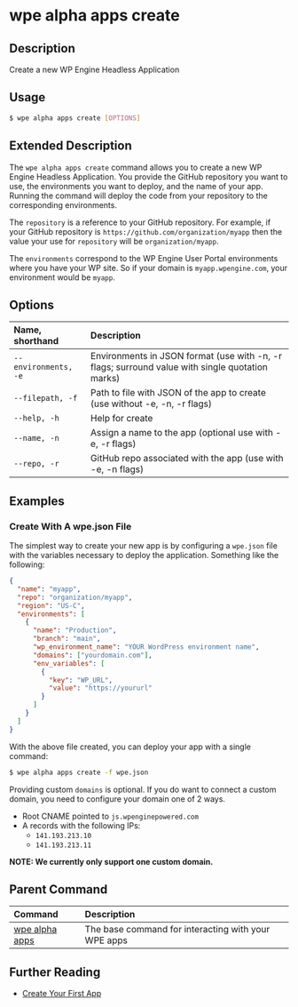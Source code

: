 # wpe alpha apps create

## Description

Create a new WP Engine Headless Application

## Usage

```bash
$ wpe alpha apps create [OPTIONS]
```

## Extended Description

The `wpe alpha apps create` command allows you to create a new WP Engine Headless Application. You provide the GitHub repository you want to use, the environments you want to deploy, and the name of your app. Running the command will deploy the code from your repository to the corresponding environments.

The `repository` is a reference to your GitHub repository. For example, if your GitHub repository is `https://github.com/organization/myapp` then the value your use for `repository` will be `organization/myapp`.

The `environments` correspond to the WP Engine User Portal environments where you have your WP site. So if your domain is `myapp.wpengine.com`, your environment would be `myapp`.

## Options

| Name, shorthand      | Description                                                                                     |
| :------------------- | :---------------------------------------------------------------------------------------------- |
| `--environments, -e` | Environments in JSON format (use with -n, -r flags; surround value with single quotation marks) |
| `--filepath, -f`     | Path to file with JSON of the app to create (use without -e, -n, -r flags)                      |
| `--help, -h`         | Help for create                                                                                 |
| `--name, -n`         | Assign a name to the app (optional use with -e, -r flags)                                       |
| `--repo, -r`         | GitHub repo associated with the app (use with -e, -n flags)                                     |

## Examples

### Create With A wpe.json File

The simplest way to create your new app is by configuring a `wpe.json` file with the variables necessary to deploy the application. Something like the following:

```json
{
  "name": "myapp",
  "repo": "organization/myapp",
  "region": "US-C",
  "environments": [
    {
      "name": "Production",
      "branch": "main",
      "wp_environment_name": "YOUR WordPress environment name",
      "domains": ["yourdomain.com"],
      "env_variables": [
        {
          "key": "WP_URL",
          "value": "https://yoururl"
        }
      ]
    }
  ]
}
```

With the above file created, you can deploy your app with a single command:

```bash
$ wpe alpha apps create -f wpe.json
```

Providing custom `domains` is optional. If you do want to connect a custom domain, you need to configure your domain one of 2 ways.

- Root CNAME pointed to `js.wpenginepowered.com`
- A records with the following IPs:
  - `141.193.213.10`
  - `141.193.213.11`

**NOTE: We currently only support one custom domain.**

## Parent Command

| Command                                         | Description                                         |
| :---------------------------------------------- | :-------------------------------------------------- |
| [wpe alpha apps](/reference/cli/wpe/alpha/apps) | The base command for interacting with your WPE apps |

## Further Reading

- [Create Your First App](/guides/getting-started/create-app)
